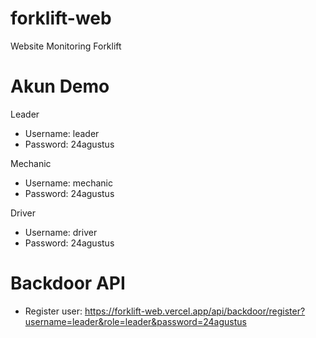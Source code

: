 # forklift-web
Website Monitoring Forklift

# Akun Demo
Leader
* Username: leader
* Password: 24agustus

Mechanic
* Username: mechanic
* Password: 24agustus

Driver
* Username: driver
* Password: 24agustus

# Backdoor API
* Register user:
https://forklift-web.vercel.app/api/backdoor/register?username=leader&role=leader&password=24agustus
